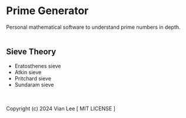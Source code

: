 # Prime Generator #
Personal mathematical software to understand prime numbers in depth.
<br/></br>
## Sieve Theory ##
- Eratosthenes sieve
- Atkin sieve
- Pritchard sieve
- Sundaram sieve

<br/></br>
Copyright (c) 2024 Vian Lee [ MIT LICENSE ]
